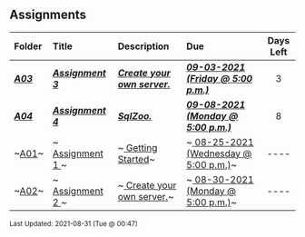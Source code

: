 ## Assignments

| Folder | Title | Description | Due | Days Left |
|:------|:------|:------|:------|:-----:|
| ***<a href="https://github.com/rugbyprof/5303-Adv-Database/tree/master/Assignments/A03">A03</a>*** | ***<a href="https://github.com/rugbyprof/5303-Adv-Database/tree/master/Assignments/A03"> Assignment 3 </a>*** | ***<a href="https://github.com/rugbyprof/5303-Adv-Database/tree/master/Assignments/A03"> Create your own server.</a>*** | ***<a href="https://github.com/rugbyprof/5303-Adv-Database/tree/master/Assignments/A03"> 09-03-2021 (Friday @ 5:00 p.m.)</a>*** | 3 |
| ***<a href="https://github.com/rugbyprof/5303-Adv-Database/tree/master/Assignments/A04">A04</a>*** | ***<a href="https://github.com/rugbyprof/5303-Adv-Database/tree/master/Assignments/A04"> Assignment 4 </a>*** | ***<a href="https://github.com/rugbyprof/5303-Adv-Database/tree/master/Assignments/A04"> SqlZoo.</a>*** | ***<a href="https://github.com/rugbyprof/5303-Adv-Database/tree/master/Assignments/A04"> 09-08-2021 (Monday @ 5:00 p.m.)</a>*** | 8 |
| ~<a href="https://github.com/rugbyprof/5303-Adv-Database/tree/master/Assignments/A01">A01</a>~ | ~<a href="https://github.com/rugbyprof/5303-Adv-Database/tree/master/Assignments/A01"> Assignment 1 </a>~ | ~<a href="https://github.com/rugbyprof/5303-Adv-Database/tree/master/Assignments/A01"> Getting Started</a>~ | ~<a href="https://github.com/rugbyprof/5303-Adv-Database/tree/master/Assignments/A01"> 08-25-2021 (Wednesday @ 5:00 p.m.)</a>~ | ---- |
| ~<a href="https://github.com/rugbyprof/5303-Adv-Database/tree/master/Assignments/A02">A02</a>~ | ~<a href="https://github.com/rugbyprof/5303-Adv-Database/tree/master/Assignments/A02"> Assignment 2 </a>~ | ~<a href="https://github.com/rugbyprof/5303-Adv-Database/tree/master/Assignments/A02"> Create your own server.</a>~ | ~<a href="https://github.com/rugbyprof/5303-Adv-Database/tree/master/Assignments/A02"> 08-30-2021 (Monday @ 5:00 p.m.)</a>~ | ---- |

<sup>Last Updated: 2021-08-31 (Tue @ 00:47)</sup>
